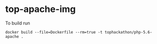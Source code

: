 # top-apache-img

To build run
````
docker build --file=Dockerfile --rm=true -t tophackathon/php-5.6-apache .
````
